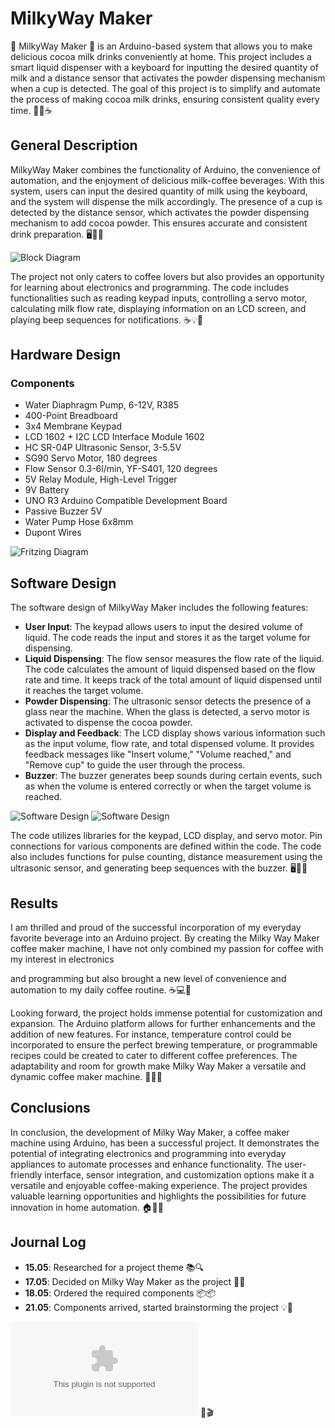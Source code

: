 # MilkyWay Maker

🌌 MilkyWay Maker 🌌 is an Arduino-based system that allows you to make delicious cocoa milk drinks conveniently at home. This project includes a smart liquid dispenser with a keyboard for inputting the desired quantity of milk and a distance sensor that activates the powder dispensing mechanism when a cup is detected. The goal of this project is to simplify and automate the process of making cocoa milk drinks, ensuring consistent quality every time. 🍫🥛☕️

## General Description

MilkyWay Maker combines the functionality of Arduino, the convenience of automation, and the enjoyment of delicious milk-coffee beverages. With this system, users can input the desired quantity of milk using the keyboard, and the system will dispense the milk accordingly. The presence of a cup is detected by the distance sensor, which activates the powder dispensing mechanism to add cocoa powder. This ensures accurate and consistent drink preparation. 🖥️🤖🍶

![Block Diagram](https://github.com/maruwu8/MilkyWay-Maker/blob/main/assets/block%20schema.png)


The project not only caters to coffee lovers but also provides an opportunity for learning about electronics and programming. The code includes functionalities such as reading keypad inputs, controlling a servo motor, calculating milk flow rate, displaying information on an LCD screen, and playing beep sequences for notifications. ☕️💡📝

## Hardware Design

### Components
- Water Diaphragm Pump, 6-12V, R385
- 400-Point Breadboard
- 3x4 Membrane Keypad
- LCD 1602 + I2C LCD Interface Module 1602
- HC SR-04P Ultrasonic Sensor, 3-5.5V
- SG90 Servo Motor, 180 degrees
- Flow Sensor 0.3-6l/min, YF-S401, 120 degrees
- 5V Relay Module, High-Level Trigger
- 9V Battery
- UNO R3 Arduino Compatible Development Board
- Passive Buzzer 5V
- Water Pump Hose 6x8mm
- Dupont Wires

![Fritzing Diagram](https://github.com/maruwu8/MilkyWay-Maker/blob/main/assets/Fritzing.png)

## Software Design

The software design of MilkyWay Maker includes the following features:

- **User Input**: The keypad allows users to input the desired volume of liquid. The code reads the input and stores it as the target volume for dispensing.
- **Liquid Dispensing**: The flow sensor measures the flow rate of the liquid. The code calculates the amount of liquid dispensed based on the flow rate and time. It keeps track of the total amount of liquid dispensed until it reaches the target volume.
- **Powder Dispensing**: The ultrasonic sensor detects the presence of a glass near the machine. When the glass is detected, a servo motor is activated to dispense the cocoa powder.
- **Display and Feedback**: The LCD display shows various information such as the input volume, flow rate, and total dispensed volume. It provides feedback messages like "Insert volume," "Volume reached," and "Remove cup" to guide the user through the process.
- **Buzzer**: The buzzer generates beep sounds during certain events, such as when the volume is entered correctly or when the target volume is reached.

![Software Design](https://github.com/maruwu8/MilkyWay-Maker/blob/main/assets/milkywaymaker2_stan_mara.jpg)
![Software Design](https://github.com/maruwu8/MilkyWay-Maker/blob/main/assets/milkywaymaker3_stan_mara.jpg)

The code utilizes libraries for the keypad, LCD display, and servo motor. Pin connections for various components are defined within the code. The code also includes functions for pulse counting, distance measurement using the ultrasonic sensor, and generating beep sequences with the buzzer. 🖥️🧪🎶

## Results

I am thrilled and proud of the successful incorporation of my everyday favorite beverage into an Arduino project. By creating the Milky Way Maker coffee maker machine, I have not only combined my passion for coffee with my interest in electronics

and programming but also brought a new level of convenience and automation to my daily coffee routine. ☕️💻🤩

Looking forward, the project holds immense potential for customization and expansion. The Arduino platform allows for further enhancements and the addition of new features. For instance, temperature control could be incorporated to ensure the perfect brewing temperature, or programmable recipes could be created to cater to different coffee preferences. The adaptability and room for growth make Milky Way Maker a versatile and dynamic coffee maker machine. 🌟🔧🌱

## Conclusions

In conclusion, the development of Milky Way Maker, a coffee maker machine using Arduino, has been a successful project. It demonstrates the potential of integrating electronics and programming into everyday appliances to automate processes and enhance functionality. The user-friendly interface, sensor integration, and customization options make it a versatile and enjoyable coffee-making experience. The project provides valuable learning opportunities and highlights the possibilities for future innovation in home automation. 🏠🚀😃


## Journal Log

- **15.05**: Researched for a project theme 📚🔍
- **17.05**: Decided on Milky Way Maker as the project 🌌✨
- **18.05**: Ordered the required components 📦📦
- **21.05**: Components arrived, started brainstorming the project 💡💭

![Demo Video](https://github.com/maruwu8/MilkyWay-Maker/blob/main/assets/MilkyWayMaker-DemoVideo.zip) 🎥🎬
